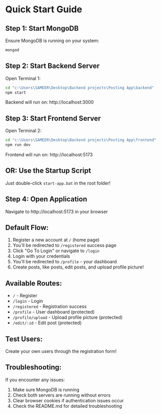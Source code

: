 # Quick Start Guide

## Step 1: Start MongoDB
Ensure MongoDB is running on your system:
```bash
mongod
```

## Step 2: Start Backend Server
Open Terminal 1:
```bash
cd "c:\Users\SAMEER\Desktop\Backend projects\Posting App\backend"
npm start
```

Backend will run on: http://localhost:3000

## Step 3: Start Frontend Server
Open Terminal 2:
```bash
cd "c:\Users\SAMEER\Desktop\Backend projects\Posting App\frontend"
npm run dev
```

Frontend will run on: http://localhost:5173

## OR: Use the Startup Script
Just double-click `start-app.bat` in the root folder!

## Step 4: Open Application
Navigate to http://localhost:5173 in your browser

## Default Flow:
1. Register a new account at `/` (home page)
2. You'll be redirected to `/registered` success page
3. Click "Go To Login" or navigate to `/login`
4. Login with your credentials
5. You'll be redirected to `/profile` - your dashboard
6. Create posts, like posts, edit posts, and upload profile picture!

## Available Routes:
- `/` - Register
- `/login` - Login
- `/registered` - Registration success
- `/profile` - User dashboard (protected)
- `/profile/upload` - Upload profile picture (protected)
- `/edit/:id` - Edit post (protected)

## Test Users:
Create your own users through the registration form!

## Troubleshooting:
If you encounter any issues:
1. Make sure MongoDB is running
2. Check both servers are running without errors
3. Clear browser cookies if authentication issues occur
4. Check the README.md for detailed troubleshooting
